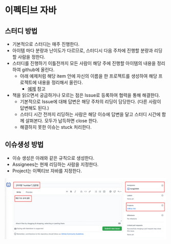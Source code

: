 # 이펙티브 자바 

## 스터디 방법

- 기본적으로 스터디는 매주 진행한다.
- 아이템 마다 분량과 난이도가 다르므로, 스터디시 다음 주차에 진행할 분량과 리딩할 사람을 정한다.
- 스터디를 진행하기 이틀전까지 모든 사람이 해당 주에 진행할 아이템의 내용을 정리하여 github에 올린다.
  - 아래 예제처럼 해당 item 안에 자신의 이름을 한 프로젝트를 생성하여 해당 프로젝트에 내용을 정리해서 올린다.
    - [예제](https://github.com/java-starter/ReadingBooks/tree/main/effective-java/item99) 참고
- 책을 읽으면서 궁금하거나 모르는 점은 Issue로 등록하여 협력을 통해 해결한다.
  - 기본적으로 Issue에 대해 답변은 해당 주차의 리딩이 담당한다. (다른 사람이 답변해도 된다.)
  - 스터디 시간 전까지 리딩하는 사람은 해당 이슈에 답변을 달고 스터디 시간에 함께 살펴본다. 모두가 납득하면 close 한다.
  - 해결하지 못한 이슈는 stuck 처리한다.

## 이슈생성 방법

- 이슈 생성은 아래와 같은 규칙으로 생성한다.
- Assignees는 현재 리딩하는 사람을 지정한다.
- Project는 이펙티브 자바를 지정한다.

![1](./images/1.png)




